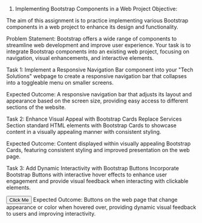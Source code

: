 1. Implementing Bootstrap Components in a Web Project
Objective:

The aim of this assignment is to practice implementing various Bootstrap components in a web project to enhance its design and functionality.

Problem Statement: Bootstrap offers a wide range of components to streamline web development and improve user experience. Your task is to integrate Bootstrap components into an existing web project, focusing on navigation, visual enhancements, and interactive elements.

Task 1: Implement a Responsive Navigation Bar component into your "Tech Solutions" webpage to create a responsive navigation bar that collapses into a toggleable menu on smaller screens.

Expected Outcome: A responsive navigation bar that adjusts its layout and appearance based on the screen size, providing easy access to different sections of the website.

<nav class="navbar navbar-expand-lg navbar-dark bg-dark">

</nav>
  

Task 2: Enhance Visual Appeal with Bootstrap Cards Replace Services Section standard HTML elements with Bootstrap Cards to showcase content in a visually appealing manner with consistent styling.

<div class="card">

</div>
Expected Outcome: Content displayed within visually appealing Bootstrap Cards, featuring consistent styling and improved presentation on the web page.



Task 3: Add Dynamic Interactivity with Bootstrap Buttons Incorporate Bootstrap Buttons with interactive hover effects to enhance user engagement and provide visual feedback when interacting with clickable elements.

<button type="button" class="btn btn-primary">Click Me</button>
Expected Outcome: Buttons on the web page that change appearance or color when hovered over, providing dynamic visual feedback to users and improving interactivity.

